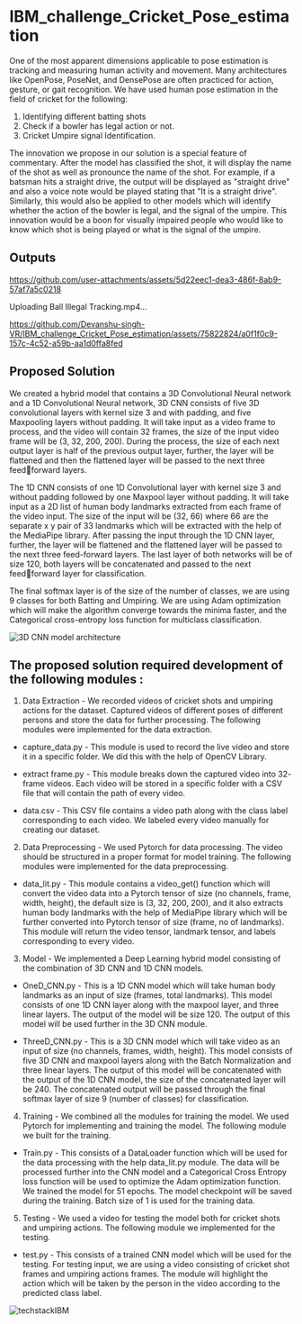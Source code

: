 # IBM_challenge_Cricket_Pose_estimation

One of the most apparent dimensions applicable to pose estimation is
tracking and measuring human activity and movement. Many architectures
like OpenPose, PoseNet, and DensePose are often practiced for action,
gesture, or gait recognition. We have used human pose estimation in the
field of cricket for the following:

1. Identifying different batting shots
2. Check if a bowler has legal action or not.
3. Cricket Umpire signal Identification.

The innovation we propose in our solution is a special feature of
commentary. After the model has classified the shot, it will display the
name of the shot as well as pronounce the name of the shot. For example,
if a batsman hits a straight drive, the output will be displayed as "straight
drive" and also a voice note would be played stating that "It is a straight
drive". Similarly, this would also be applied to other models which will
identify whether the action of the bowler is legal, and the signal of the
umpire. This innovation would be a boon for visually impaired people who
would like to know which shot is being played or what is the signal of the
umpire.

## Outputs 



https://github.com/user-attachments/assets/5d22eec1-dea3-486f-8ab9-57af7a5c0218



Uploading Ball Illegal Tracking.mp4…




https://github.com/Devanshu-singh-VR/IBM_challenge_Cricket_Pose_estimation/assets/75822824/a0f1f0c9-157c-4c52-a59b-aa1d0ffa8fed



## Proposed Solution

We created a hybrid model that contains a 3D Convolutional Neural
network and a 1D Convolutional Neural network, 3D CNN consists of five
3D convolutional layers with kernel size 3 and with padding, and five
Maxpooling layers without padding. It will take input as a video frame to
process, and the video will contain 32 frames, the size of the input video
frame will be (3, 32, 200, 200). During the process, the size of each next
output layer is half of the previous output layer, further, the layer will be
flattened and then the flattened layer will be passed to the next three feedforward layers.

The 1D CNN consists of one 1D Convolutional layer with kernel size 3 and
without padding followed by one Maxpool layer without padding. It will take
input as a 2D list of human body landmarks extracted from each frame of
the video input. The size of the input will be (32, 66) where 66 are the
separate x y pair of 33 landmarks which will be extracted with the help of
the MediaPipe library. After passing the input through the 1D CNN layer,
further, the layer will be flattened and the flattened layer will be passed to
the next three feed-forward layers. The last layer of both networks will be
of size 120, both layers will be concatenated and passed to the next feedforward layer for classification.

The final softmax layer is of the size of the number of classes, we are
using 9 classes for both Batting and Umpiring. We are using Adam
optimization which will make the algorithm converge towards the minima
faster, and the Categorical cross-entropy loss function for multiclass
classification.

![3D CNN model architecture](https://user-images.githubusercontent.com/75822824/201369082-4104ffb9-9627-4e3b-8e64-82281f6fe4e7.png)

## The proposed solution required development of the following modules :

1. Data Extraction - We recorded videos of cricket shots and umpiring actions for
the dataset. Captured videos of different poses of different persons and store the
data for further processing. The following modules were implemented for the data
extraction.

- capture_data.py - This module is used to record the live video and store it
in a specific folder. We did this with the help of OpenCV Library.

- extract frame.py - This module breaks down the captured video into 32-
frame videos. Each video will be stored in a specific folder with a CSV file
that will contain the path of every video.

- data.csv - This CSV file contains a video path along with the class label
corresponding to each video. We labeled every video manually for
creating our dataset.

2. Data Preprocessing - We used Pytorch for data processing. The video should
be structured in a proper format for model training. The following modules were
implemented for the data preprocessing.

- data_lit.py - This module contains a video_get() function which will
convert the video data into a Pytorch tensor of size (no channels, frame,
width, height), the default size is (3, 32, 200, 200), and it also extracts
human body landmarks with the help of MediaPipe library which will be
further converted into Pytorch tensor of size (frame, no of landmarks). This
module will return the video tensor, landmark tensor, and labels
corresponding to every video.

3. Model - We implemented a Deep Learning hybrid model consisting of the
combination of 3D CNN and 1D CNN models.

- OneD_CNN.py - This is a 1D CNN model which will take human body
landmarks as an input of size (frames, total landmarks). This model
consists of one 1D CNN layer along with the maxpool layer, and three
linear layers. The output of the model will be size 120. The output of this
model will be used further in the 3D CNN module.

- ThreeD_CNN.py - This is a 3D CNN model which will take video as an
input of size (no channels, frames, width, height). This model consists of
five 3D CNN and maxpool layers along with the Batch Normalization and
three linear layers. The output of this model will be concatenated with the
output of the 1D CNN model, the size of the concatenated layer will be 240. 
The concatenated output will be passed through the final softmax
layer of size 9 (number of classes) for classification.

4. Training - We combined all the modules for training the model. We used Pytorch
for implementing and training the model. The following module we built for the
training.

- Train.py - This consists of a DataLoader function which will be used for the
data processing with the help data_lit.py module. The data will be
processed further into the CNN model and a Categorical Cross Entropy
loss function will be used to optimize the Adam optimization function. We
trained the model for 51 epochs. The model checkpoint will be saved
during the training. Batch size of 1 is used for the training data.

5. Testing - We used a video for testing the model both for cricket shots and
umpiring actions. The following module we implemented for the testing.

- test.py - This consists of a trained CNN model which will be used for the
testing. For testing input, we are using a video consisting of cricket shot
frames and umpiring actions frames. The module will highlight the action
which will be taken by the person in the video according to the predicted
class label.

![techstackIBM](https://user-images.githubusercontent.com/75822824/201369739-ebb270a2-1fdc-4ec6-b134-799ed031c08f.png)


